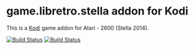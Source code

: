 # game.libretro.stella addon for Kodi

This is a [Kodi](http://kodi.tv) game addon for Atari - 2600 (Stella 2014).

[![Build Status](https://travis-ci.org/kodi-game/game.libretro.stella.svg?branch=master)](https://travis-ci.org/kodi-game/game.libretro.stella)
[![Build Status](https://ci.appveyor.com/api/projects/status/github/kodi-game/game.libretro.stella?svg=true)](https://ci.appveyor.com/project/kodi-game/game-libretro-stella)
